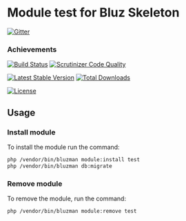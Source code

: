# Module test for Bluz Skeleton

[![Gitter](https://badges.gitter.im/Join%20Chat.svg)](https://gitter.im/bluzphp/main)

### Achievements

[![Build Status](https://travis-ci.org/bluzphp/module-test.svg?branch=master)](https://travis-ci.org/bluzphp/module-test)
[![Scrutinizer Code Quality](https://scrutinizer-ci.com/g/bluzphp/module-test/badges/quality-score.png?b=master)](https://scrutinizer-ci.com/g/bluzphp/module-test/?branch=master)

[![Latest Stable Version](https://poser.pugx.org/bluzphp/module-test/v/stable)](https://packagist.org/packages/bluzphp/module-test)
[![Total Downloads](https://poser.pugx.org/bluzphp/module-test/downloads)](https://packagist.org/packages/bluzphp/module-test)

[![License](https://poser.pugx.org/bluzphp/module-test/license)](https://packagist.org/packages/bluzphp/module-test)

Usage
-------------------------
### Install module
To install the module run the command:
  
```bash
php /vendor/bin/bluzman module:install test
php /vendor/bin/bluzman db:migrate
```

### Remove module
To remove the module, run the command:
    
```bash
php /vendor/bin/bluzman module:remove test
```
